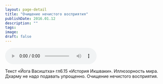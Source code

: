 ```yaml
---
layout: page-detail
title: "Очищение нечистого восприятия"
publishDate: 2016.01.12
description: ""
tags:
image:
draft: false
---
```


<audio title="2016.01.12 - Очищение нечистого восприятия.mp3" src="/upload/iblock/ed0/ed07ced79a91bddb7d78e531bb75336b.mp3" controls=""></audio>

 Текст «Йога Васиштха» гл6.15 «История Икшваки». Иллюзорность мира. Дхарму не надо подавать упрощенно. Очищение нечистого восприятия. 

  
